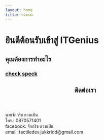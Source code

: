 ```yaml
---
layout: home
title: หน้าหลัก
---
```

<h1>ยินดีต้อนรับเข้าสู่ ITGenius</h1>
<h2>คุณต้องการทำอะไร</h2>
<h3><a href="../anaterPages/">check speck</a></h3>

<section>
<article>
<header>
<h2>ติดต่อเรา</h2>
</header>
<p>
นายจักกริช ดวงแป้น
<br>
โทร.: 0870571401
<br>
facebook:  จักกริช ดวงแป้น
<br>
email: tactiledev.jukkridd@gmail.com
</p>

